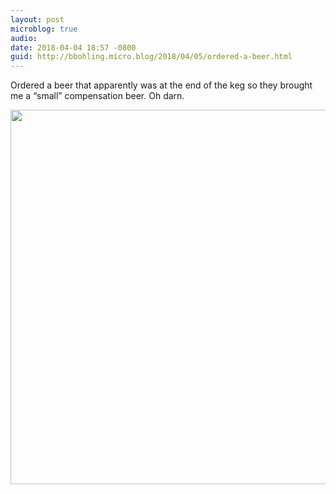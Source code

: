 ```yaml
---
layout: post
microblog: true
audio: 
date: 2018-04-04 18:57 -0800
guid: http://bbohling.micro.blog/2018/04/05/ordered-a-beer.html
---
```

Ordered a beer that apparently was at the end of the keg so they brought me a “small” compensation beer. Oh darn.

<img src="http://micro.brandonbohling.com/uploads/2018/cc8c38535d.jpg" width="600" height="599" />
